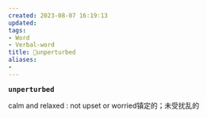 ```yaml
---
created: 2023-08-07 16:19:13
updated: 
tags: 
- Word
- Verbal-word
title: 🚩unperturbed
aliases:
- 
---
```


<pre><strong>unperturbed</strong></pre>
calm and relaxed : not upset or worried镇定的；未受扰乱的